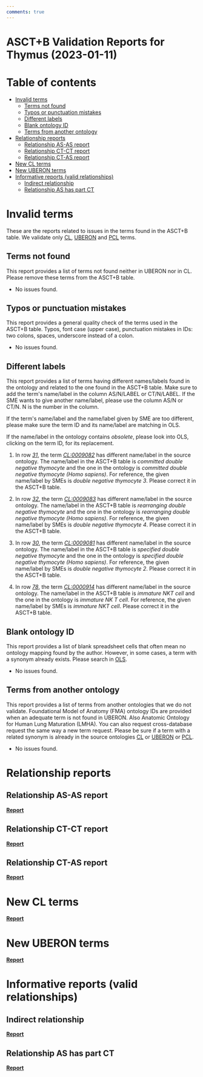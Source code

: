 ```yaml
---
comments: true
---
```


ASCT+B Validation Reports for Thymus (2023-01-11)
=================================================

Table of contents
=================

* [Invalid terms](#invalid-terms)
	* [Terms not found](#terms-not-found)
	* [Typos or punctuation mistakes](#typos-or-punctuation-mistakes)
	* [Different labels](#different-labels)
	* [Blank ontology ID](#blank-ontology-id)
	* [Terms from another ontology](#terms-from-another-ontology)
* [Relationship reports](#relationship-reports)
	* [Relationship AS-AS report](#relationship-as-as-report)
	* [Relationship CT-CT report](#relationship-ct-ct-report)
	* [Relationship CT-AS report](#relationship-ct-as-report)
* [New CL terms](#new-cl-terms)
* [New UBERON terms](#new-uberon-terms)
* [Informative reports (valid relationships)](#informative-reports-valid-relationships)
	* [Indirect relationship](#indirect-relationship)
	* [Relationship AS has part CT](#relationship-as-has-part-ct)

# Invalid terms


These are the reports related to issues in the terms found in the ASCT+B table. We validate only [CL](https://www.ebi.ac.uk/ols/ontologies/cl), [UBERON](https://www.ebi.ac.uk/ols/ontologies/uberon) and [PCL](https://www.ebi.ac.uk/ols/ontologies/pcl) terms.
## Terms not found


This report provides a list of terms not found neither in UBERON nor in CL. Please remove these terms from the ASCT+B table.  
  
- No issues found.


## Typos or punctuation mistakes


This report provides a general quality check of the terms used in the ASCT+B table. Typos, font case (upper case), punctuation mistakes in IDs: two colons, spaces, underscore instead of a colon.  
  
- No issues found.


## Different labels


This report provides a list of terms having different names/labels found in the ontology and related to the one found in the ASCT+B table. Make sure to add the term's name/label in the column AS/N/LABEL or CT/N/LABEL. If the SME wants to give another name/label, please use the column AS/N or CT/N. N is the number in the column.

If the term's name/label and the name/label given by SME are too different, please make sure the term ID and its name/label are matching in OLS.

If the name/label in the ontology contains *obsolete*, please look into OLS, clicking on the term ID, for its replacement.  
  
1. In row _[31](https://docs.google.com/spreadsheets/d/13VmRAofv85ZapJgmtHAVO67ICY4nK1FOugkTKV8_eoM/edit#gid=863370556&range=31:31)_, the term _[CL:0009082](http://purl.obolibrary.org/obo/CL_0009082)_ has different name/label in the source ontology. The name/label in the ASCT+B table is _committed double negative thymocyte_ and the one in the ontology is _committed double negative thymocyte (Homo sapiens)_. For reference, the given name/label by SMEs is _double negative thymocyte 3_. Please correct it in the ASCT+B table.

1. In row _[32](https://docs.google.com/spreadsheets/d/13VmRAofv85ZapJgmtHAVO67ICY4nK1FOugkTKV8_eoM/edit#gid=863370556&range=32:32)_, the term _[CL:0009083](http://purl.obolibrary.org/obo/CL_0009083)_ has different name/label in the source ontology. The name/label in the ASCT+B table is _rearranging double negative thymocyte_ and the one in the ontology is _rearranging double negative thymocyte (Homo sapiens)_. For reference, the given name/label by SMEs is _double negative thymocyte 4_. Please correct it in the ASCT+B table.

1. In row _[30](https://docs.google.com/spreadsheets/d/13VmRAofv85ZapJgmtHAVO67ICY4nK1FOugkTKV8_eoM/edit#gid=863370556&range=30:30)_, the term _[CL:0009081](http://purl.obolibrary.org/obo/CL_0009081)_ has different name/label in the source ontology. The name/label in the ASCT+B table is _specified double negative thymocyte_ and the one in the ontology is _specified double negative thymocyte (Homo sapiens)_. For reference, the given name/label by SMEs is _double negative thymocyte 2_. Please correct it in the ASCT+B table.

1. In row _[78](https://docs.google.com/spreadsheets/d/13VmRAofv85ZapJgmtHAVO67ICY4nK1FOugkTKV8_eoM/edit#gid=863370556&range=78:78)_, the term _[CL:0000914](http://purl.obolibrary.org/obo/CL_0000914)_ has different name/label in the source ontology. The name/label in the ASCT+B table is _immature NKT cell_ and the one in the ontology is _immature NK T cell_. For reference, the given name/label by SMEs is _immature NKT cell_. Please correct it in the ASCT+B table.


## Blank ontology ID


This report provides a list of blank spreadsheet cells that often mean no ontology mapping found by the author. However, in some cases, a term with a synonym already exists. Please search in [OLS](https://www.ebi.ac.uk/ols/index).  
  
- No issues found.


## Terms from another ontology


This report provides a list of terms from another ontologies that we do not validate. Foundational Model of Anatomy (FMA) ontology IDs are provided when an adequate term is not found in UBERON. Also Anatomic Ontology for Human Lung Maturation (LMHA). You can also request cross-database request the same way a new term request. Please be sure if a term with a related synonym is already in the source ontologies [CL](https://www.ebi.ac.uk/ols/ontologies/cl) or [UBERON](https://www.ebi.ac.uk/ols/ontologies/uberon) or [PCL](https://www.ebi.ac.uk/ols/ontologies/pcl).  
  
- No issues found.


# Relationship reports

## Relationship AS-AS report
[**Report**](class_Thymus_log.tsv)
## Relationship CT-CT report
[**Report**](class_Thymus_log.tsv)
## Relationship CT-AS report
[**Report**](Thymus_AS_CT_strict_log.tsv)
# New CL terms
[**Report**](new_cl_terms_Thymus.tsv)
# New UBERON terms
[**Report**](new_uberon_terms_Thymus.tsv)
# Informative reports (valid relationships)

## Indirect relationship
[**Report**](class_Thymus_indirect_log.tsv)
## Relationship AS has part CT
[**Report**](Thymus_AS_has_part_CT_log.tsv)